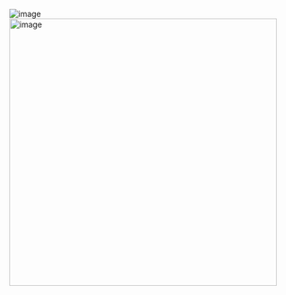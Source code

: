 
![image](https://user-images.githubusercontent.com/92290312/232287468-8b1ac0ae-7caa-4c31-98b6-22aa33db3dac.png)
<img width="477" alt="image" src="https://user-images.githubusercontent.com/82895809/236119164-ea65eae1-a4b2-4b43-9ab1-900fa9d6cc42.png">
